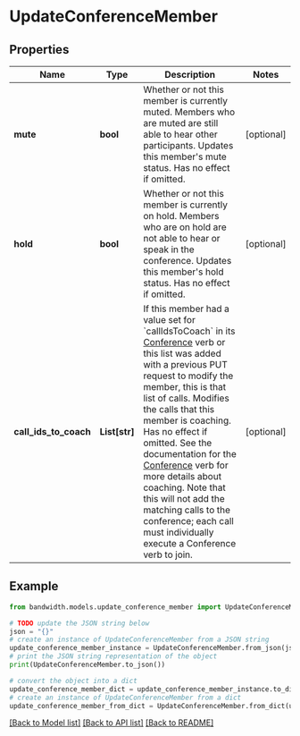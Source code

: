# UpdateConferenceMember


## Properties

Name | Type | Description | Notes
------------ | ------------- | ------------- | -------------
**mute** | **bool** | Whether or not this member is currently muted. Members who are muted are still able to hear other participants.  Updates this member&#39;s mute status. Has no effect if omitted. | [optional] 
**hold** | **bool** | Whether or not this member is currently on hold. Members who are on hold are not able to hear or speak in the conference.  Updates this member&#39;s hold status. Has no effect if omitted. | [optional] 
**call_ids_to_coach** | **List[str]** | If this member had a value set for &#x60;callIdsToCoach&#x60; in its [Conference](/docs/voice/bxml/conference) verb or this list was added with a previous PUT request to modify the member, this is that list of calls.  Modifies the calls that this member is coaching. Has no effect if omitted. See the documentation for the [Conference](/docs/voice/bxml/conference) verb for more details about coaching.  Note that this will not add the matching calls to the conference; each call must individually execute a Conference verb to join. | [optional] 

## Example

```python
from bandwidth.models.update_conference_member import UpdateConferenceMember

# TODO update the JSON string below
json = "{}"
# create an instance of UpdateConferenceMember from a JSON string
update_conference_member_instance = UpdateConferenceMember.from_json(json)
# print the JSON string representation of the object
print(UpdateConferenceMember.to_json())

# convert the object into a dict
update_conference_member_dict = update_conference_member_instance.to_dict()
# create an instance of UpdateConferenceMember from a dict
update_conference_member_from_dict = UpdateConferenceMember.from_dict(update_conference_member_dict)
```
[[Back to Model list]](../README.md#documentation-for-models) [[Back to API list]](../README.md#documentation-for-api-endpoints) [[Back to README]](../README.md)


